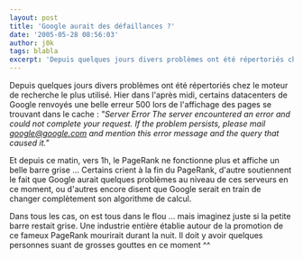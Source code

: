 ```yaml
---
layout: post
title: 'Google aurait des défaillances ?'
date: '2005-05-28 08:56:03'
author: j0k
tags: blabla
excerpt: 'Depuis quelques jours divers problèmes ont été répertoriés chez le moteur de recherche le plus utilisé.   )   Hier dans l''après midi, certains datacenters de Google renvoyés une belle erreur 500 lors de l''affichage des pages se trouvant dans le cache :   *"Server Error The server encountered an error and could not complete your request. If the problem      ...'
---
```


Depuis quelques jours divers problèmes ont été répertoriés chez le moteur de recherche le plus utilisé.      Hier dans l'après midi, certains datacenters de Google renvoyés une belle erreur 500 lors de l'affichage des pages se trouvant dans le cache :   *"Server Error The server encountered an error and could not complete your request. If the problem persists, please mail google@google.com and mention this error message and the query that caused it."*

Et depuis ce matin, vers 1h, le PageRank ne fonctionne plus et affiche un belle barre grise ...   Certains crient à la fin du PageRank, d'autre soutiennent le fait que Google aurait quelques problèmes au niveau de ces serveurs en ce moment, ou d'autres encore disent que Google serait en train de changer complètement son algorithme de calcul.

Dans tous les cas, on est tous dans le flou ... mais imaginez juste si la petite barre restait grise. Une industrie entière établie autour de la promotion de ce fameux PageRank mourirait durant la nuit. Il  doit y avoir quelques personnes suant de grosses gouttes en ce moment ^^
